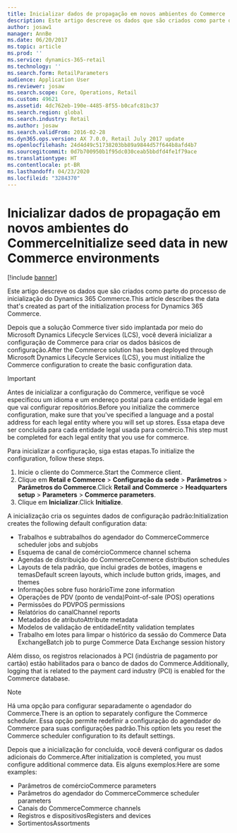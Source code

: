 ```yaml
---
title: Inicializar dados de propagação em novos ambientes do Commerce
description: Este artigo descreve os dados que são criados como parte do processo de inicialização do Dynamics 365 Commerce.
author: josaw1
manager: AnnBe
ms.date: 06/20/2017
ms.topic: article
ms.prod: ''
ms.service: dynamics-365-retail
ms.technology: ''
ms.search.form: RetailParameters
audience: Application User
ms.reviewer: josaw
ms.search.scope: Core, Operations, Retail
ms.custom: 49621
ms.assetid: 4dc762eb-190e-4485-8f55-b0cafc81bc37
ms.search.region: global
ms.search.industry: Retail
ms.author: josaw
ms.search.validFrom: 2016-02-28
ms.dyn365.ops.version: AX 7.0.0, Retail July 2017 update
ms.openlocfilehash: 24d4d49c51738203bb89a9844d57f644b8afd4b7
ms.sourcegitcommit: 0d7b700950b1f95dc030ceab5bbdfd4fe1f79ace
ms.translationtype: HT
ms.contentlocale: pt-BR
ms.lasthandoff: 04/23/2020
ms.locfileid: "3284370"
---
```

# <a name="initialize-seed-data-in-new-commerce-environments"></a><span data-ttu-id="9b703-103">Inicializar dados de propagação em novos ambientes do Commerce</span><span class="sxs-lookup"><span data-stu-id="9b703-103">Initialize seed data in new Commerce environments</span></span>

[!include [banner](includes/banner.md)]

<span data-ttu-id="9b703-104">Este artigo descreve os dados que são criados como parte do processo de inicialização do Dynamics 365 Commerce.</span><span class="sxs-lookup"><span data-stu-id="9b703-104">This article describes the data that's created as part of the initialization process for Dynamics 365 Commerce.</span></span>

<span data-ttu-id="9b703-105">Depois que a solução Commerce tiver sido implantada por meio do Microsoft Dynamics Lifecycle Services (LCS), você deverá inicializar a configuração de Commerce para criar os dados básicos de configuração.</span><span class="sxs-lookup"><span data-stu-id="9b703-105">After the Commerce solution has been deployed through Microsoft Dynamics Lifecycle Services (LCS), you must initialize the Commerce configuration to create the basic configuration data.</span></span>

> [!IMPORTANT]
> <span data-ttu-id="9b703-106">Antes de inicializar a configuração do Commerce, verifique se você especificou um idioma e um endereço postal para cada entidade legal em que vai configurar repositórios.</span><span class="sxs-lookup"><span data-stu-id="9b703-106">Before you initialize the commerce configuration, make sure that you've specified a language and a postal address for each legal entity where you will set up stores.</span></span> <span data-ttu-id="9b703-107">Essa etapa deve ser concluída para cada entidade legal usada para comércio.</span><span class="sxs-lookup"><span data-stu-id="9b703-107">This step must be completed for each legal entity that you use for commerce.</span></span>

<span data-ttu-id="9b703-108">Para inicializar a configuração, siga estas etapas.</span><span class="sxs-lookup"><span data-stu-id="9b703-108">To initialize the configuration, follow these steps.</span></span>

1. <span data-ttu-id="9b703-109">Inicie o cliente do Commerce.</span><span class="sxs-lookup"><span data-stu-id="9b703-109">Start the Commerce client.</span></span>
2. <span data-ttu-id="9b703-110">Clique em **Retail e Commerce** &gt; **Configuração da sede** &gt; **Parâmetros** &gt; **Parâmetros do Commerce**.</span><span class="sxs-lookup"><span data-stu-id="9b703-110">Click **Retail and Commerce** &gt; **Headquarters setup** &gt; **Parameters** &gt; **Commerce parameters**.</span></span>
3. <span data-ttu-id="9b703-111">Clique em **Inicializar**.</span><span class="sxs-lookup"><span data-stu-id="9b703-111">Click **Initialize**.</span></span>

<span data-ttu-id="9b703-112">A inicialização cria os seguintes dados de configuração padrão:</span><span class="sxs-lookup"><span data-stu-id="9b703-112">Initialization creates the following default configuration data:</span></span>

- <span data-ttu-id="9b703-113">Trabalhos e subtrabalhos do agendador do Commerce</span><span class="sxs-lookup"><span data-stu-id="9b703-113">Commerce scheduler jobs and subjobs</span></span>
- <span data-ttu-id="9b703-114">Esquema de canal de comércio</span><span class="sxs-lookup"><span data-stu-id="9b703-114">Commerce channel schema</span></span>
- <span data-ttu-id="9b703-115">Agendas de distribuição do Commerce</span><span class="sxs-lookup"><span data-stu-id="9b703-115">Commerce distribution schedules</span></span>
- <span data-ttu-id="9b703-116">Layouts de tela padrão, que inclui grades de botões, imagens e temas</span><span class="sxs-lookup"><span data-stu-id="9b703-116">Default screen layouts, which include button grids, images, and themes</span></span>
- <span data-ttu-id="9b703-117">Informações sobre fuso horário</span><span class="sxs-lookup"><span data-stu-id="9b703-117">Time zone information</span></span>
- <span data-ttu-id="9b703-118">Operações de PDV (ponto de venda)</span><span class="sxs-lookup"><span data-stu-id="9b703-118">Point-of-sale (POS) operations</span></span>
- <span data-ttu-id="9b703-119">Permissões do PDV</span><span class="sxs-lookup"><span data-stu-id="9b703-119">POS permissions</span></span>
- <span data-ttu-id="9b703-120">Relatórios do canal</span><span class="sxs-lookup"><span data-stu-id="9b703-120">Channel reports</span></span>
- <span data-ttu-id="9b703-121">Metadados de atributo</span><span class="sxs-lookup"><span data-stu-id="9b703-121">Attribute metadata</span></span>
- <span data-ttu-id="9b703-122">Modelos de validação de entidade</span><span class="sxs-lookup"><span data-stu-id="9b703-122">Entity validation templates</span></span>
- <span data-ttu-id="9b703-123">Trabalho em lotes para limpar o histórico da sessão do Commerce Data Exchange</span><span class="sxs-lookup"><span data-stu-id="9b703-123">Batch job to purge Commerce Data Exchange session history</span></span>

<span data-ttu-id="9b703-124">Além disso, os registros relacionados à PCI (indústria de pagamento por cartão) estão habilitados para o banco de dados do Commerce.</span><span class="sxs-lookup"><span data-stu-id="9b703-124">Additionally, logging that is related to the payment card industry (PCI) is enabled for the Commerce database.</span></span>

> [!NOTE]
> <span data-ttu-id="9b703-125">Há uma opção para configurar separadamente o agendador do Commerce.</span><span class="sxs-lookup"><span data-stu-id="9b703-125">There is an option to separately configure the Commerce scheduler.</span></span> <span data-ttu-id="9b703-126">Essa opção permite redefinir a configuração do agendador do Commerce para suas configurações padrão.</span><span class="sxs-lookup"><span data-stu-id="9b703-126">This option lets you reset the Commerce scheduler configuration to its default settings.</span></span>

<span data-ttu-id="9b703-127">Depois que a inicialização for concluída, você deverá configurar os dados adicionais do Commerce.</span><span class="sxs-lookup"><span data-stu-id="9b703-127">After initialization is completed, you must configure additional commerce data.</span></span> <span data-ttu-id="9b703-128">Eis alguns exemplos:</span><span class="sxs-lookup"><span data-stu-id="9b703-128">Here are some examples:</span></span>

- <span data-ttu-id="9b703-129">Parâmetros de comércio</span><span class="sxs-lookup"><span data-stu-id="9b703-129">Commerce parameters</span></span>
- <span data-ttu-id="9b703-130">Parâmetros do agendador do Commerce</span><span class="sxs-lookup"><span data-stu-id="9b703-130">Commerce scheduler parameters</span></span>
- <span data-ttu-id="9b703-131">Canais do Commerce</span><span class="sxs-lookup"><span data-stu-id="9b703-131">Commerce channels</span></span>
- <span data-ttu-id="9b703-132">Registros e dispositivos</span><span class="sxs-lookup"><span data-stu-id="9b703-132">Registers and devices</span></span>
- <span data-ttu-id="9b703-133">Sortimentos</span><span class="sxs-lookup"><span data-stu-id="9b703-133">Assortments</span></span>
